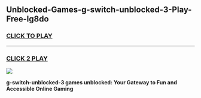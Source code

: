 
## Unblocked-Games-g-switch-unblocked-3-Play-Free-lg8do
<h3>
<a href="https://premium76.site?title=g-switch-unblocked-3&ref=12A">CLICK TO PLAY</a></h3>
<hr>

<h3>
<a href="https://premium76.site?title=g-switch-unblocked-3&ref=12A">CLICK 2 PLAY</a>
  
</h3>

<a href="https://premium76.site?title=g-switch-unblocked-3&ref=12A"><img src="https://clearcache.store/games.png"></a>


**g-switch-unblocked-3 games unblocked: Your Gateway to Fun and Accessible Online Gaming**
